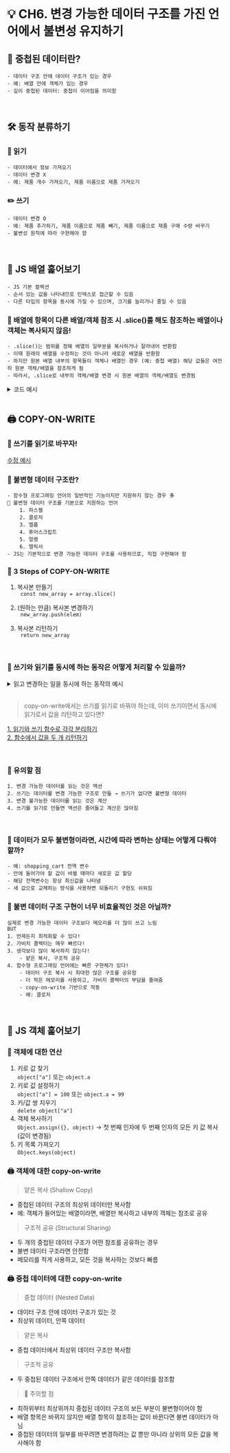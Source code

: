 # 💡 CH6. 변경 가능한 데이터 구조를 가진 언어에서 불변성 유지하기

## 🤔 중첩된 데이터란?

    - 데이터 구조 안에 데이터 구조가 있는 경우
    - 예: 배열 안에 객체가 있는 경우
    - 깊이 중첩된 데이터: 중첩이 이어짐을 의미함

   <br/>

## 🛠️ 동작 분류하기

### 📑 읽기

    - 데이터에서 정보 가져오기
    - 데이터 변경 X
    - 예: 제품 개수 가져오기, 제품 이름으로 제품 가져오기

### ✏️ 쓰기

    - 데이터 변경 O
    - 예: 제품 추가하기, 제품 이름으로 제품 빼기, 제품 이름으로 제품 구매 수량 바꾸기
    - 불변성 원칙에 따라 구현해야 함

   <br/>

## 🚥 JS 배열 훑어보기

    - JS 기본 컬렉션
    - 순서 있는 값을 나타내므로 인덱스로 접근할 수 있음
    - 다른 타입의 항목을 동시에 가질 수 있으며, 크기를 늘리거나 줄일 수 있음

### 🤔 배열에 항목이 다른 배열/객체 참조 시 .slice()를 해도 참조하는 배열이나 객체는 복사되지 않음!

    - .slice()는 범위를 정해 배열의 일부분을 복사하거나 잘라내어 반환함
    - 이때 원래의 배열을 수정하는 것이 아니라 새로운 배열을 반환함
    - 하지만 원본 배열 내부의 항목들이 객체나 배열인 경우 (예: 중첩 배열) 해당 값들은 여전히 원본 객체/배열을 참조하게 됨
    - 따라서, .slice로 내부의 객체/배열 변경 시 원본 배열의 객체/배열도 변경됨

<details>
<summary>코드 예시</summary>
<div markdown="1">

```js
const arr1 = [
  { a: "첫 번째 객체" },
  { b: "두 번째 객체" },
  { c: "세 번째 객체" },
];
const arr2 = arr1.slice();

// arr1과 arr2는 다른 배열이지만 객체 항목은 동일한 참조를 유지
console.log(arr1[0] === arr2[0]); // true

// arr2의 첫번째 객체 항목의 a 속성 변경
arr2[0].a = "1번 객체";
console.log(arr1[0].a); // 1번 객체
console.log(arr2[0].a); // 1번 객체
```

</div>
</details>

<br/>

## 🖨️ COPY-ON-WRITE

### 📢 쓰기를 읽기로 바꾸자!

[수정 예시](https://github.com/JeongwooHam/FE_Study_Logs/blob/master/%F0%9F%92%AB%20mobi/5.%20community-path2/%F0%9F%93%96%20Grokking%20Simplicity/ch06/code/00.%20Converting%20Write%20to%20Read.js)

### 🤔 불변형 데이터 구조란?

    - 함수형 프로그래밍 언어의 일반적인 기능이지만 지원하지 않는 경우 多
    🌟 불변형 데이터 구조를 기본으로 지원하는 언어
        1. 하스켈
        2. 클로저
        3. 엘름
        4. 퓨어스크립트
        5. 얼랭
        6. 엘릭서
    - JS는 기본적으로 변경 가능한 데이터 구조를 사용하므로, 직접 구현해야 함

### 🤖 3 Steps of COPY-ON-WRITE

1. 복사본 만들기
   <br/>
   <code> const new_array = array.slice() </code>
2. (원하는 만큼) 복사본 변경하기
   <br/>
   <code> new_array.push(elem) </code>

3. 복사본 리턴하기
   <br/>
   <code> return new_array </code>

<br/>

### 🧐 쓰기와 읽기를 동시에 하는 동작은 어떻게 처리할 수 있을까?

<details>
<summary>읽고 변경하는 일을 동시에 하는 동작의 예시</summary>
<div markdown="1">

```js
const a = [1, 2, 3, 4];
const b = a.shift();

console.log(b); // 1
console.log(a); // [2, 3, 4] > 실제 데이터의 값도 바뀜

// 값을 바꾸는 동시에 배열의 첫 번째 항목 리턴하므로 변경하면서 읽는 동작
```

</div>
</details>
<br/>

> copy-on-write에서는 쓰기를 읽기로 바꿔야 하는데, 이미 쓰기이면서 동시에 읽기로서 값을 리턴하고 있다면?

[1. 읽기와 쓰기 함수로 각각 분리하기](https://github.com/JeongwooHam/FE_Study_Logs/blob/master/%F0%9F%92%AB%20mobi/5.%20community-path2/%F0%9F%93%96%20Grokking%20Simplicity/ch06/code/03.%20Splitting%20Function%20That%20Does%20Both%20Actions.js)
<br/>
[2. 함수에서 값을 두 개 리턴하기](https://github.com/JeongwooHam/FE_Study_Logs/blob/master/%F0%9F%92%AB%20mobi/5.%20community-path2/%F0%9F%93%96%20Grokking%20Simplicity/ch06/code/04%2C%20Making%20Function%20to%20Return%20Two%20Values.js)

<br/>

### 📢 유의할 점

    1. 변경 가능한 데이터를 읽는 것은 액션
    2. 쓰기는 데이터를 변경 가능한 구조로 만듦 → 쓰기가 없다면 불변형 데이터
    3. 변경 불가능한 데이터를 읽는 것은 계산
    4. 쓰기를 읽기로 만들면 액션은 줄어들고 계산은 많아짐

<br/>

### 🤔 데이터가 모두 불변형이라면, 시간에 따라 변하는 상태는 어떻게 다뤄야 할까?

    - 예: shopping_cart 전역 변수
    - 안에 들어가야 할 값이 바뀔 때마다 새로운 값 할당
    - 해당 전역변수는 항상 최신값을 나타냄
    - 새 값으로 교체하는 방식을 사용하면 되돌리기 구현도 쉬워짐

### 🧐 불변 데이터 구조 구현이 너무 비효율적인 것은 아닐까?

    실제로 변경 가능한 데이터 구조보다 메모리를 더 많이 쓰고 느림
    BUT
    1. 언제든지 최적화할 수 있다!
    2. 가비치 콜렉터는 매우 빠르다!
    3. 생각보다 많이 복사하지 않는다!
        - 얕은 복사, 구조적 공유
    4. 함수형 프로그래밍 언어에는 빠른 구현체가 있다!
        - 데이터 구조 복사 시 최대한 많은 구조를 공유함
        - 더 적은 메모리를 사용하고, 가비지 콜렉터의 부담을 줄여줌
        - copy-on-write 기반으로 작동
        - 예: 클로저

<br/>

## 🚦 JS 객체 훑어보기

### 🧮 객체에 대한 연산

1. 키로 값 찾기
   <br/>
   <code>object["a"]</code> 또는 <code>object.a</code>
2. 키로 값 설정하기
   <br/>
   <code>object["a"] = 100</code> 또는 <code>object.a = 99</code>
3. 키/값 쌍 지우기
   <br/>
   <code>delete object["a"]</code>
4. 객체 복사하기
   <br/>
   <code>Object.assign({}, object)</code> → 첫 번째 인자에 두 번째 인자의 모든 키 값 복사 (값이 변경됨)
   <br/>
5. 키 목록 가져오기
   <br/>
   <code>Object.keys(object)</code>

### 🖨️ 객체에 대한 copy-on-write

> 얕은 복사 (Shallow Copy)

- 중첩된 데이터 구조의 최상위 데이터만 복사함
- 예: 객체가 들어있는 배열이라면, 배열만 복사하고 내부의 객체는 참조로 공유

> 구조적 공유 (Structural Sharing)

- 두 개의 중첩된 데이터 구조가 어떤 참조를 공유하는 경우
- 불변 데이터 구조라면 안전함
- 메모리를 적게 사용하고, 모든 것을 복사하는 것보다 빠름

### 🖨️ 중첩 데이터에 대한 copy-on-write

> 중첩 데이터 (Nested Data)

- 데이터 구조 안에 데이터 구조가 있는 것
- 최상위 데이터, 안쪽 데이터

> 얕은 복사

- 중첩 데이터에서 최상위 데이터 구조만 복사함

> 구조적 공유

- 두 중첩된 데이터 구조에서 안쪽 데이터가 같은 데이터를 참조함

> 📢 주의할 점

- 최하위부터 최상위까지 중첩된 데이터 구조의 보든 부분이 불변형이어야 함
- 배열 항목은 바뀌지 않지만 배열 항목이 참조하는 값이 바뀐다면 불변 데이터가 아님
- 중첩된 데이터의 일부를 바꾸려면 변경하려는 값 뿐만 아니라 상위의 모든 값을 복사해야 함
